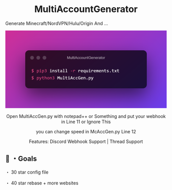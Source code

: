 <h1 align="center" style="margin-top: 0px;">MultiAccountGenerator</h1>
Generate Minecraft/NordVPN/Hulu/Origin And ...

![Usage](01.png)

<p align="center">Open MultiAccGen.py with notepad++ or Something and put your webhook in Line 11 or Ignore This</p>

<p align="center">you can change speed in McAccGen.py Line 12</p>

<p align="center">Features: Discord Webhook Support | Thread Support</p>

 ## 🥅 ・Goals

・ 30 star config file

・ 40 star rebase + more websites
